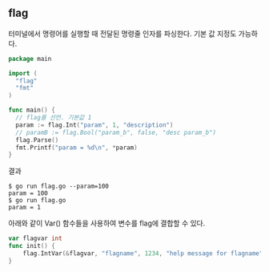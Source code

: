 ## flag

터미널에서 명령어를 실행할 때 전달된 명령줄 인자를 파싱한다. 기본 값 지정도 가능하다.

```go
package main

import (
  "flag"
  "fmt"
)

func main() {
  // flag를 선언. 기본값 1
  param := flag.Int("param", 1, "description")
  // paramB := flag.Bool("param_b", false, "desc param_b")
  flag.Parse()
  fmt.Printf("param = %d\n", *param)
}
```

결과

```shell
$ go run flag.go --param=100
param = 100
$ go run flag.go
param = 1
```

아래와 같이 Var() 함수들을 사용하여 변수를 flag에 결합할 수 있다.

```go
var flagvar int
func init() {
	flag.IntVar(&flagvar, "flagname", 1234, "help message for flagname")
}
```
